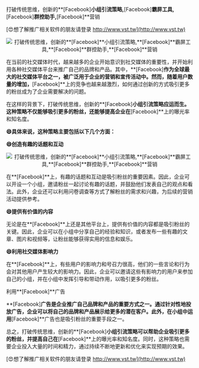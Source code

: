 打破传统思维，创新的**[Facebook]**小组引流策略,**[Facebook]**霸屏工具,**[Facebook]**群控助手,**[Facebook]**营销

[😍想了解推广相关软件的朋友请登录 http://www.vst.tw](http://www.vst.tw)

 <center><img src="https://vst.tw/MP4/tuiguang/png/8.png" alt="打破传统思维，创新的**[Facebook]**小组引流策略,**[Facebook]**霸屏工具,**[Facebook]**群控助手,**[Facebook]**营销"></center>

在当前的社交媒体时代，越来越多的企业开始意识到社交媒体的重要性，并开始利用各种社交媒体平台来推广自己的品牌和产品。其中，**[Facebook]**作为全球最大的社交媒体平台之一，被广泛用于企业的营销和宣传活动中。然而，随着用户数量的增加，**[Facebook]**上的竞争也越来越激烈，如何通过创新的方式吸引更多的粉丝成为了企业需要解决的问题。

在这样的背景下，打破传统思维，创新的**[Facebook]**小组引流策略应运而生。这种策略不仅能够吸引更多的粉丝，还能够提高企业在**[Facebook]**上的曝光率和知名度。

**😄具体来说，这种策略主要包括以下几个方面：**

**😄创造有趣的话题和互动**

 <center><img src="https://vst.tw/MP4/tuiguang/png/8.png" alt="打破传统思维，创新的**[Facebook]**小组引流策略,**[Facebook]**霸屏工具,**[Facebook]**群控助手,**[Facebook]**营销"></center>

在**[Facebook]**上，有趣的话题和互动是吸引粉丝的重要因素。因此，企业可以开设一个小组，邀请粉丝一起讨论有趣的话题，并鼓励他们发表自己的观点和看法。此外，企业还可以利用问卷调查等方式了解粉丝的需求和兴趣，为后续的营销活动提供参考。

**😄提供有价值的内容**

无论是在**[Facebook]**上还是其他平台上，提供有价值的内容都是吸引粉丝的关键。因此，企业可以在小组中分享自己的经验和知识，或者发布一些有趣的文章、图片和视频等，让粉丝能够获得实用的信息和娱乐。

**😄利用社交媒体影响力**

在**[Facebook]**上，有些用户的影响力和号召力很高，他们的一些言论和行为会对其他用户产生较大的影响力。因此，企业可以邀请这些有影响力的用户来参加自己的小组，并在小组中发挥引导和带动作用，以吸引更多的粉丝。

利用**[Facebook]**广告

**[Facebook]**广告是企业推广自己品牌和产品的重要方式之一。通过针对性地投放广告，企业可以将自己的品牌和产品展示给更多的潜在客户。此外，在小组中运用**[Facebook]**广告也是吸引粉丝的重要手段之一。

总之，打破传统思维，创新的**[Facebook]**小组引流策略可以帮助企业吸引更多的粉丝，并提高自己在**[Facebook]**上的曝光率和知名度。同时，这种策略也需要企业投入大量的时间和精力，通过持续不断地更新和优化来实现预期的效果。

[😍想了解推广相关软件的朋友请登录 http://www.vst.tw](http://www.vst.tw)



